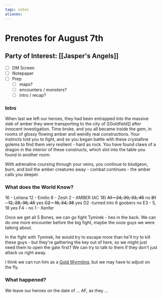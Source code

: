 ```yaml
---
tags: notes
aliases:
---
```


# Prenotes for August 7th
## Party of Interest: [[Jasper's Angels]]
- [ ] DM Screen
- [ ] Notepaper
- [ ] Prep
	- [ ] maps?
	- [ ] encounters / monsters?
	- [ ] intro / recap?

### Intro

When last we left our heroes, they had been entrapped into the massive slab of amber they were transporting to the city of [[Goldfield]] after innocent investigation. Time broke, and you all became inside the gem, in rooms of glossy flowing amber and weirdly real constructions. Your instincts told you to fight, and so you began battle with these crystalline golems to find them very resilient - hard as rock. You have found claws of a dragon in the interior of these constructs, which slot into the table you found in another room. 

With adrenaline coursing through your veins, you continue to bludgeon, burn, and boil the amber creatures away - combat continues - the amber calls you deeper.

### What does the World Know?

16 - Leliana
12 - Emilio 
8 - Zesh 
2 - AMBER (AC 18)
	~~A1 - 24, 30, 33, 45~~ no
	~~B1 - 12, 28, 36, 45~~ yes
	~~C2 - 16, 34, 38~~ yes
	D2 -turned into 6 goobers no
	E3 - 5, 18 yes
	F4 - no
1 - Xenfer

Once we get all 5 Bones, we can go fight Tymirek - hes in the back. We can do one more encounter before the big fight, maybe the ooze guys we were talking about.

In the fight with Tymirek, he would try to escape more than he'll try to kill these guys - but they're gathering the key out of here, so we might just need them to open the gate first? We can try to talk to them if they don't just attack us right away.

I think we can run him as a [Gold Wyrmling](https://www.aidedd.org/dnd/monstres.php?vo=gold-dragon-wyrmling), but we may have to adjust on the fly.


### What happened?


We leave our heroes on the date of ... AF, as they ...